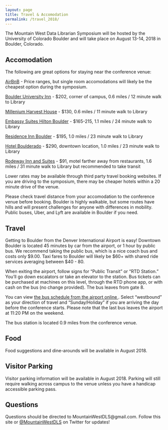 ```yaml
---
layout: page
title: Travel & Accomodation
permalink: /travel_2018/
---
```


The Mountain West Data Librarian Symposium will be hosted by the University of Colorado Boulder and will take place on August 13-14, 2018 in Boulder, Colorado.

## Accomodation

The following are great options for staying near the conference venue: 
<p></p>
<a href="https://www.airbnb.com/">AirBnB</a> - Price ranges, but single room accomodations will likely be the cheapest option during the symposium. 
  <p></p>
<a href="https://www.boulderuniversityinn.com/">Boulder University Inn</a> - $202, corner of campus, 0.6 miles / 12 minute walk to Library
    <p></p>
<a href="Millenium Harvest Househttps://www.millenniumhotels.com/en/boulder/millennium-harvest-house-boulder/">Millenium Harvest House</a> - $130, 0.6 miles / 11 minute walk to Library
      <p></p>
<a href="http://embassysuites3.hilton.com/en/hotels/colorado/embassy-suites-by-hilton-boulder-DENBOES/index.html">Embassy Suites Hilton Boulder</a> - $165-215, 1.1 miles / 24 minute walk to Library
       <p></p>
<a href="https://www.marriott.com/hotels/travel/vbobl-residence-inn-boulder-canyon-boulevard/">Residence Inn Boulder</a> - $195, 1.0 miles / 23 minute walk to Library
          <p></p>
<a href="https://www.boulderado.com/">Hotel Boulderado</a> - $290, downtown location, 1.0 miles / 23 minute walk to Library
            <p></p>
<a href="https://www.choicehotels.com/colorado/boulder/rodeway-inn-hotels/co223">Rodeway Inn and Suites</a> - $91, motel farther away from restaurants, 1.6 miles / 31 minute walk to Library but recommended to take transit
<p></p>

Lower rates may be available through third party travel booking websites. If you are driving to the symposium, there may be cheaper hotels within a 20 minute drive of the venue.
<p></p>
Please check travel distance from your accomodation to the conference venue before booking. Boulder is highly walkable, but some routes have hills and will present challenges for anyone with differences in mobility. Public buses, Uber, and Lyft are available in Boulder if you need.
</p>
  
## Travel
<p></p>
Getting to Boulder from the Denver International Airport is easy! Downtown Boulder is located 45 minutes by car from the airport, or 1 hour by public bus. We recommend taking the public bus, which is a nice coach bus and costs only $9.00. Taxi fares to Boulder will likely be $60+ with shared ride services averaging between $40 - 80. 
<p></p>
When exiting the airport, follow signs for “Public Transit” or “RTD Station.” You’ll go down escalators or take an elevator to the station. Bus tickets can be purchased at machines on this level, through the RTD phone app, or with cash on the bus (no change provided). The bus leaves from gate 8.
<p></p>
You can view <a href="http://www3.rtd-denver.com/schedules/getSchedule.action?runboardId=2514&routeId=AB&routeType=9&&direction=W-Bound&serviceType=3#day">the bus schedule from the airport online </a>. Select “westbound” as your direction of travel and “Sunday/Holiday” if you are arriving the day before the conference starts. Please note that the last bus leaves the airport at 11:20 PM on the weekend. 
<p></p>
The bus station is located 0.9 miles from the conference venue.
<p></p>

  
## Food
<p></p>
Food suggestions and dine-arounds will be available in August 2018.
<p></p>
  
##  Visitor Parking
<p></p>
Visitor parking information will be available in August 2018. Parking will still require walking across campus to the venue unless you have a handicap accessible parking pass.
<p></p>
  
## Questions
<p></p>
Questions should be directed to MountainWestDLS@gmail.com. Follow this site or <a href="https://twitter.com/@MountainWestDLS">@MountainWestDLS</a> on Twitter for updates!
